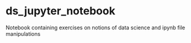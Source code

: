 # ds_jupyter_notebook
Notebook containing exercises on notions of data science and ipynb file manipulations
